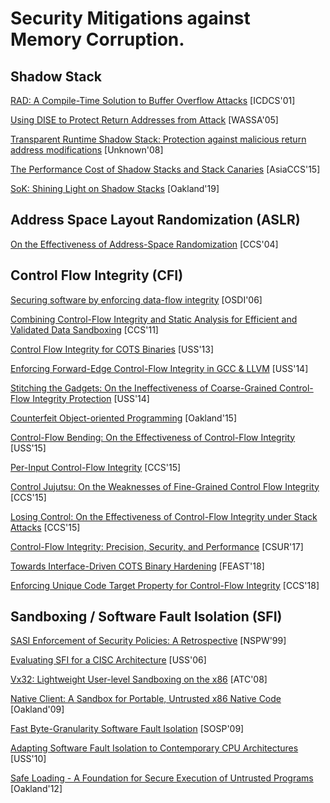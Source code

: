 # Security Mitigations against Memory Corruption.

## Shadow Stack

[RAD: A Compile-Time Solution to Buffer Overflow
Attacks](https://static.aminer.org/pdf/PDF/000/296/610/rad_a_compile_time_solution_to_buffer_overflow_attacks.pdf)
[ICDCS'01]

[Using DISE to Protect Return Addresses from
Attack](http://www.elewis.net/papers/wassa04.pdf) [WASSA'05]

[Transparent Runtime Shadow Stack: Protection against malicious return address
modifications](http://citeseerx.ist.psu.edu/viewdoc/download?doi=10.1.1.120.5702&rep=rep1&type=pdf)
[Unknown'08]

[The Performance Cost of Shadow Stacks and Stack
Canaries](https://people.eecs.berkeley.edu/~daw/papers/shadow-asiaccs15.pdf)
[AsiaCCS'15]

[SoK: Shining Light on Shadow
Stacks](http://nebelwelt.net/publications/files/19Oakland.pdf) [Oakland'19]


## Address Space Layout Randomization (ASLR)

[On the Effectiveness of Address-Space
Randomization](http://delivery.acm.org/10.1145/1040000/1030124/p298-shacham.pdf?ip=128.151.150.2&id=1030124&acc=ACTIVE%20SERVICE&key=7777116298C9657D%2EDC6AD36C640314EC%2E6B689847FE614015%2E4D4702B0C3E38B35&__acm__=1554590191_6dfbc3b2e74b6f7ce35d6c8d457f378c)
[CCS'04]


## Control Flow Integrity (CFI)

[Securing software by enforcing data-flow
integrity](https://www.microsoft.com/en-us/research/wp-content/uploads/2006/11/dfiOSDI.pdf)
[OSDI'06]

[Combining Control-Flow Integrity and Static Analysis for Efficient and
Validated Data
Sandboxing](http://www.cse.psu.edu/~gxt29/papers/cfiDataSandboxing.pdf) [CCS'11]

[Control Flow Integrity for COTS
Binaries](https://www.usenix.org/system/files/conference/usenixsecurity13/sec13-paper_zhang.pdf)
[USS'13]

[Enforcing Forward-Edge Control-Flow Integrity in GCC & LLVM](https://static.googleusercontent.com/media/research.google.com/en//pubs/archive/42808.pdf) [USS'14]

[Stitching the Gadgets: On the Ineffectiveness of Coarse-Grained Control-Flow 
Integrity Protection](https://www.usenix.org/system/files/conference/usenixsecurity14/sec14-paper-davi.pdf) [USS'14]

[Counterfeit Object-oriented
Programming](https://www.syssec.ruhr-uni-bochum.de/media/emma/veroeffentlichungen/2015/03/28/COOP-Oakland15.pdf)
[Oakland'15]

[Control-Flow Bending: On the Effectiveness of Control-Flow
Integrity](http://nebelwelt.net/publications/files/15SEC.pdf) [USS'15]

[Per-Input Control-Flow
Integrity](http://www.cse.psu.edu/~gxt29/papers/picfi.pdf) [CCS'15]

[Control Jujutsu: On the Weaknesses of Fine-Grained Control Flow
Integrity](https://people.csail.mit.edu/fanl/papers/jujutsu-ccs15.pdf) [CCS'15]

[Losing Control: On the Effectiveness of Control-Flow Integrity under Stack
Attacks](https://www.ics.uci.edu/~perl/ccs15_stackdefiler.pdf) [CCS'15]

[Control-Flow Integrity: Precision, Security, and
Performance](https://www.sba-research.org/wp-content/uploads/publications/CFI_brunthaler.pdf)
[CSUR'17]

[Towards Interface-Driven COTS Binary
Hardening](https://www.utdallas.edu/~hamlen/xu18feast.pdf) [FEAST'18]

[Enforcing Unique Code Target Property for Control-Flow
Integrity](https://www.cc.gatech.edu/~hhu86/papers/ucfi.pdf) [CCS'18]


## Sandboxing / Software Fault Isolation (SFI) 

[SASI Enforcement of Security Policies: A
Retrospective](https://www.cs.cornell.edu/fbs/publications/sasiNSPW.ps)
[NSPW'99]

[Evaluating SFI for a CISC
Architecture](http://groups.csail.mit.edu/pag/pubs/pittsfield-usenix2006.pdf)
[USS'06]

[Vx32: Lightweight User-level Sandboxing on the
x86](https://pdfs.semanticscholar.org/1ce0/4e9007a26a21104b8bf4aedc81654463119a.pdf?_ga=2.45664096.598654028.1546450325-1063382891.1546450325)
[ATC'08]

[Native Client: A Sandbox for Portable, Untrusted x86 Native
Code](https://static.googleusercontent.com/media/research.google.com/en//pubs/archive/34913.pdf)
[Oakland'09]

[Fast Byte-Granularity Software Fault
Isolation](https://www.sigops.org/s/conferences/sosp/2009/papers/castro-sosp09.pdf)
[SOSP'09]

[Adapting Software Fault Isolation to Contemporary CPU
Architectures](https://www.usenix.org/legacy/events/sec10/tech/full_papers/Sehr.pdf)
[USS'10]

[Safe Loading - A Foundation for Secure Execution of Untrusted
Programs](http://hexhive.epfl.ch/publications/files/12Oakland.pdf) [Oakland'12]
